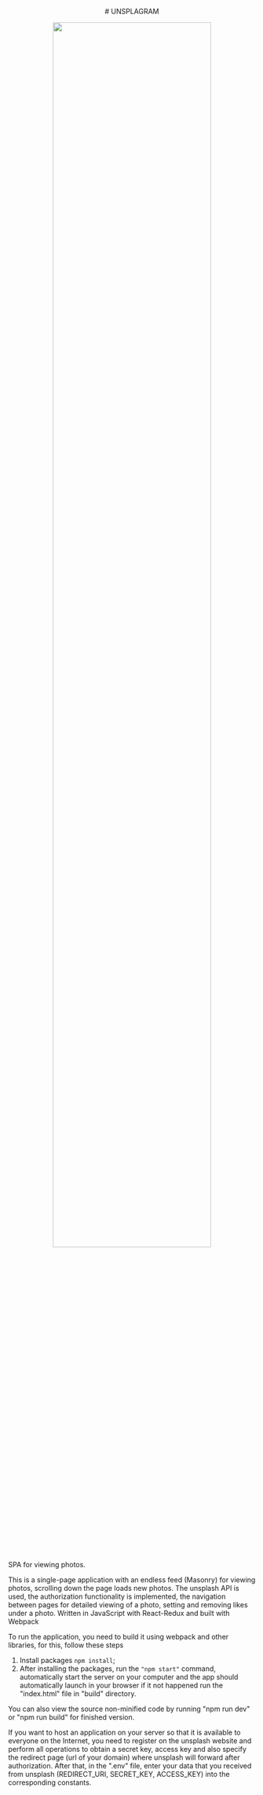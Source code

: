 <p align="center"># UNSPLAGRAM</p>

<p align="center"><img src="https://media.giphy.com/media/lyA06NQPPiEsmjXLkT/giphy.gif" width="80%"></p>

SPA for viewing photos.

This is a single-page application with an endless feed (Masonry) for viewing photos, scrolling down the page loads new photos. The unsplash API is used, the authorization functionality is implemented, the navigation between pages for detailed viewing of a photo, setting and removing likes under a photo. Written in JavaScript with React-Redux and built with Webpack

To run the application, you need to build it using webpack and other libraries, for this, follow these steps
1. Install packages <code>npm install</code>;
2. After installing the packages, run the <code>"npm start"</code> command, automatically start the server on your computer and the app should automatically launch in your browser if it not happened run the "index.html" file in "build" directory.

You can also view the source non-minified code by running "npm run dev" or "npm run build" for finished version.

If you want to host an application on your server so that it is available to everyone on the Internet, you need to register on the unsplash website and perform all operations to obtain a secret key, access key and also specify the redirect page (url of your domain) where unsplash will forward after authorization. After that, in the ".env" file, enter your data that you received from unsplash (REDIRECT_URI, SECRET_KEY, ACCESS_KEY) into the corresponding constants.
